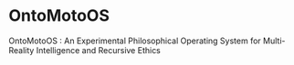 # OntoMotoOS
OntoMotoOS : An Experimental Philosophical Operating System for Multi-Reality Intelligence and Recursive Ethics
